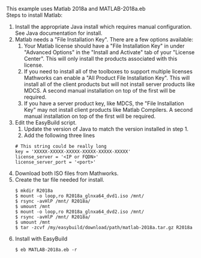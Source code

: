 This example uses Matlab 2018a and MATLAB-2018a.eb  
Steps to install Matlab:
1. Install the appropriate Java install which requires manual configuration. See Java documentation for install.
1. Matlab needs a "File Installation Key". There are a few options available:
   1. Your Matlab license should have a "File Installation Key" in under "Advanced Options" in the "Install and Activate" tab of your "License Center". This will only install the products associated with this license.
   1. If you need to install all of the toolboxes to support multiple licenses Mathworks can enable a "All Product File Installation Key". This will install all of the client products but will not install server products like MDCS. A second manual installation on top of the first will be required.
   1. If you have a server product key, like MDCS, the "File Installation Key" may not install client products like Matlab Compilers. A second manual installation on top of the first will be required.
1. Edit the EasyBuild script.
   1. Update the version of Java to match the version installed in step 1.
   1. Add the following three lines
   ```
   # This string could be really long
   key = 'XXXXX-XXXXX-XXXXX-XXXXX-XXXXX-XXXXX'
   license_server = '<IP or FQDN>'
   license_server_port = '<port>'
   ```
1. Download both ISO files from Mathworks.
1. Create the tar file needed for install.
   ```
   $ mkdir R2018a
   $ mount -o loop,ro R2018a_glnxa64_dvd1.iso /mnt/
   $ rsync -avHlP /mnt/ R2018a/
   $ umount /mnt
   $ mount -o loop,ro R2018a_glnxa64_dvd2.iso /mnt/
   $ rsync -avHlP /mnt/ R2018a/
   $ umount /mnt
   $ tar -zcvf /my/easybuild/download/path/matlab-2018a.tar.gz R2018a
   ```
1. Install with EasyBuild
   ```
   $ eb MATLAB-2018a.eb -r
   ```
